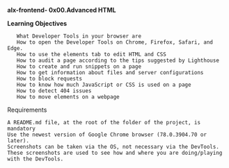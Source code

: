 __alx-frontend- 0x00.Advanced HTML__

__Learning Objectives__


       What Developer Tools in your browser are
       How to open the Developer Tools on Chrome, Firefox, Safari, and Edge.
       How to use the elements tab to edit HTML and CSS
       How to audit a page according to the tips suggested by Lighthouse
       How to create and run snippets on a page
       How to get information about files and server configurations
       How to block requests
       How to know how much JavaScript or CSS is used on a page
       How to detect 404 issues
       How to move elements on a webpage
   



Requirements


    A README.md file, at the root of the folder of the project, is mandatory
    Use the newest version of Google Chrome browser (78.0.3904.70 or later).
    Screenshots can be taken via the OS, not necessary via the DevTools. These screenshots are used to see how and where you are doing/playing with the DevTools.
    
